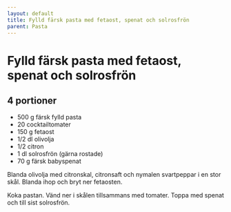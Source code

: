 ```yaml
---
layout: default
title: Fylld färsk pasta med fetaost, spenat och solrosfrön
parent: Pasta
---
```

# Fylld färsk pasta med fetaost, spenat och solrosfrön

## 4 portioner

- 500 g färsk fylld pasta
- 20 cocktailtomater
- 150 g fetaost
- 1/2 dl olivolja
- 1/2 citron
- 1 dl solrosfrön (gärna rostade)
- 70 g färsk babyspenat

Blanda olivolja med citronskal, citronsaft och nymalen svartpeppar i en stor skål. Blanda
ihop och bryt ner fetaosten.

Koka pastan. Vänd ner i skålen tillsammans med tomater. Toppa med spenat och till sist
solrosfrön.